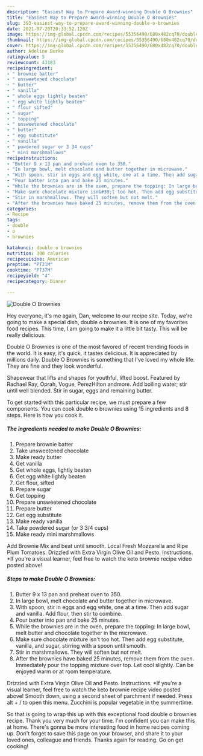 ```yaml
---
description: "Easiest Way to Prepare Award-winning Double O Brownies"
title: "Easiest Way to Prepare Award-winning Double O Brownies"
slug: 393-easiest-way-to-prepare-award-winning-double-o-brownies
date: 2021-07-20T20:33:52.120Z
image: https://img-global.cpcdn.com/recipes/55356490/680x482cq70/double-o-brownies-recipe-main-photo.jpg
thumbnail: https://img-global.cpcdn.com/recipes/55356490/680x482cq70/double-o-brownies-recipe-main-photo.jpg
cover: https://img-global.cpcdn.com/recipes/55356490/680x482cq70/double-o-brownies-recipe-main-photo.jpg
author: Adeline Burke
ratingvalue: 5
reviewcount: 43183
recipeingredient:
- " brownie batter"
- " unsweetened chocolate"
- " butter"
- " vanilla"
- " whole eggs lightly beaten"
- " egg white lightly beaten"
- " flour sifted"
- " sugar"
- " topping"
- " unsweetened chocolate"
- " butter"
- " egg substitute"
- " vanilla"
- " powdered sugar or 3 34 cups"
- " mini marshmallows"
recipeinstructions:
- "Butter 9 x 13 pan and preheat oven to 350."
- "In large bowl, melt chocolate and butter together in microwave."
- "With spoon, stir in eggs and egg white, one at a time. Then add sugar and vanilla. Add flour, then stir to combine."
- "Pour batter into pan and bake 25 minutes."
- "While the brownies are in the oven, prepare the topping: In large bowl, melt butter and chocolate together in the microwave."
- "Make sure chocolate mixture isn&#39;t too hot. Then add egg substitute, vanilla, and sugar, stirring with a spoon until smooth."
- "Stir in marshmallows. They will soften but not melt."
- "After the brownies have baked 25 minutes, remove them from the oven. Immediately pour the topping mixture over top. Let cool slightly. Can be enjoyed warm or at room temperature."
categories:
- Recipe
tags:
- double
- o
- brownies

katakunci: double o brownies 
nutrition: 300 calories
recipecuisine: American
preptime: "PT21M"
cooktime: "PT37M"
recipeyield: "4"
recipecategory: Dinner

---
```



![Double O Brownies](https://img-global.cpcdn.com/recipes/55356490/680x482cq70/double-o-brownies-recipe-main-photo.jpg)

Hey everyone, it's me again, Dan, welcome to our recipe site. Today, we're going to make a special dish, double o brownies. It is one of my favorites food recipes. This time, I am going to make it a little bit tasty. This will be really delicious.

Double O Brownies is one of the most favored of recent trending foods in the world. It is easy, it's quick, it tastes delicious. It is appreciated by millions daily. Double O Brownies is something that I've loved my whole life. They are fine and they look wonderful.

Shapewear that lifts and shapes for youthful, lifted boost. Featured by Rachael Ray, Oprah, Vogue, PerezHilton andmore. Add boiling water; stir until well blended. Stir in sugar, eggs and remaining butter.


To get started with this particular recipe, we must prepare a few components. You can cook double o brownies using 15 ingredients and 8 steps. Here is how you cook it.

<!--inarticleads1-->

##### The ingredients needed to make Double O Brownies:

1. Prepare  brownie batter
1. Take  unsweetened chocolate
1. Make ready  butter
1. Get  vanilla
1. Get  whole eggs, lightly beaten
1. Get  egg white lightly beaten
1. Get  flour, sifted
1. Prepare  sugar
1. Get  topping
1. Prepare  unsweetened chocolate
1. Prepare  butter
1. Get  egg substitute
1. Make ready  vanilla
1. Take  powdered sugar (or 3 3/4 cups)
1. Make ready  mini marshmallows


Add Brownie Mix and beat until smooth. Local Fresh Mozzarella and Ripe Plum Tomatoes. Drizzled with Extra Virgin Olive Oil and Pesto. Instructions. *If you&#39;re a visual learner, feel free to watch the keto brownie recipe video posted above! 

<!--inarticleads2-->

##### Steps to make Double O Brownies:

1. Butter 9 x 13 pan and preheat oven to 350.
1. In large bowl, melt chocolate and butter together in microwave.
1. With spoon, stir in eggs and egg white, one at a time. Then add sugar and vanilla. Add flour, then stir to combine.
1. Pour batter into pan and bake 25 minutes.
1. While the brownies are in the oven, prepare the topping: In large bowl, melt butter and chocolate together in the microwave.
1. Make sure chocolate mixture isn&#39;t too hot. Then add egg substitute, vanilla, and sugar, stirring with a spoon until smooth.
1. Stir in marshmallows. They will soften but not melt.
1. After the brownies have baked 25 minutes, remove them from the oven. Immediately pour the topping mixture over top. Let cool slightly. Can be enjoyed warm or at room temperature.


Drizzled with Extra Virgin Olive Oil and Pesto. Instructions. *If you&#39;re a visual learner, feel free to watch the keto brownie recipe video posted above! Smooth down, using a second sheet of parchment if needed. Press alt + / to open this menu. Zucchini is popular vegetable in the summertime. 

So that is going to wrap this up with this exceptional food double o brownies recipe. Thank you very much for your time. I'm confident you can make this at home. There's gonna be more interesting food in home recipes coming up. Don't forget to save this page on your browser, and share it to your loved ones, colleague and friends. Thanks again for reading. Go on get cooking!

